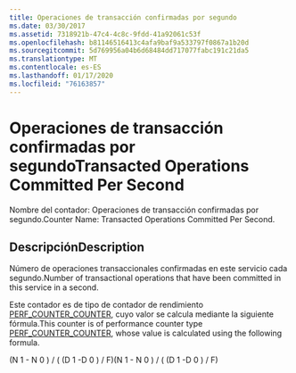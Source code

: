 ```yaml
---
title: Operaciones de transacción confirmadas por segundo
ms.date: 03/30/2017
ms.assetid: 7318921b-47c4-4c8c-9fdd-41a92061c53f
ms.openlocfilehash: b81146516413c4afa9baf9a533797f0867a1b20d
ms.sourcegitcommit: 5d769956a04b6d68484dd717077fabc191c21da5
ms.translationtype: MT
ms.contentlocale: es-ES
ms.lasthandoff: 01/17/2020
ms.locfileid: "76163857"
---
```

# <a name="transacted-operations-committed-per-second"></a><span data-ttu-id="e6e5b-102">Operaciones de transacción confirmadas por segundo</span><span class="sxs-lookup"><span data-stu-id="e6e5b-102">Transacted Operations Committed Per Second</span></span>
<span data-ttu-id="e6e5b-103">Nombre del contador: Operaciones de transacción confirmadas por segundo.</span><span class="sxs-lookup"><span data-stu-id="e6e5b-103">Counter Name: Transacted Operations Committed Per Second.</span></span>  
  
## <a name="description"></a><span data-ttu-id="e6e5b-104">Descripción</span><span class="sxs-lookup"><span data-stu-id="e6e5b-104">Description</span></span>  
 <span data-ttu-id="e6e5b-105">Número de operaciones transaccionales confirmadas en este servicio cada segundo.</span><span class="sxs-lookup"><span data-stu-id="e6e5b-105">Number of transactional operations that have been committed in this service in a second.</span></span>  
  
 <span data-ttu-id="e6e5b-106">Este contador es de tipo de contador de rendimiento [PERF_COUNTER_COUNTER](https://docs.microsoft.com/previous-versions/windows/it-pro/windows-server-2003/cc740048(v=ws.10)), cuyo valor se calcula mediante la siguiente fórmula.</span><span class="sxs-lookup"><span data-stu-id="e6e5b-106">This counter is of performance counter type [PERF_COUNTER_COUNTER](https://docs.microsoft.com/previous-versions/windows/it-pro/windows-server-2003/cc740048(v=ws.10)), whose value is calculated using the following formula.</span></span>  
  
 <span data-ttu-id="e6e5b-107">(N 1 - N 0 ) / ( (D 1 -D 0 ) / F)</span><span class="sxs-lookup"><span data-stu-id="e6e5b-107">(N 1 - N 0 ) / ( (D 1 -D 0 ) / F)</span></span>
